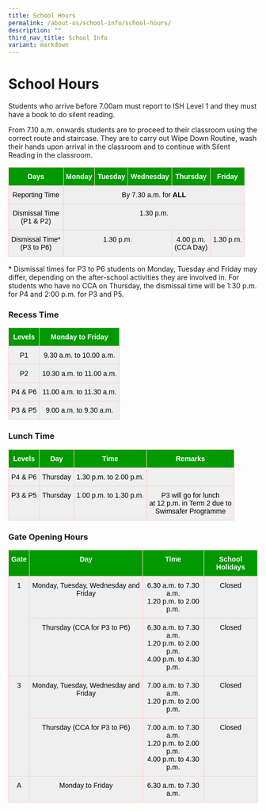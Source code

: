 ```yaml
---
title: School Hours
permalink: /about-us/school-info/school-hours/
description: ""
third_nav_title: School Info
variant: markdown
---
```

School Hours
============
Students who arrive before 7.00am must report to ISH Level 1 and they must have a book to do silent reading.

From 7.10 a.m. onwards students are to proceed to their classroom using the correct route and staircase. They are to carry out Wipe Down Routine, wash their hands upon arrival in the classroom and to continue with Silent Reading in the classroom. 

<style type="text/css">
.tg  {border-collapse:collapse;border-color:#aabcfe;border-spacing:0;}
.tg td{background-color:#e8edff;border-color:#aabcfe;border-style:solid;border-width:1px;color:#669;
  font-family:Arial, sans-serif;font-size:14px;overflow:hidden;padding:10px 5px;word-break:normal;}
.tg th{background-color:#b9c9fe;border-color:#aabcfe;border-style:solid;border-width:1px;color:#039;
  font-family:Arial, sans-serif;font-size:14px;font-weight:normal;overflow:hidden;padding:10px 5px;word-break:normal;}
.tg .tg-51ln{background-color:#009901;border-color:#ffccc9;color:#ffffff;font-weight:bold;text-align:center;vertical-align:top}
.tg .tg-735f{background-color:#efefef;border-color:#ffccc9;color:#000000;text-align:center;vertical-align:top}
</style>
<table class="tg">
<thead>
  <tr>
    <th class="tg-51ln">Days</th>
    <th class="tg-51ln">Monday </th>
    <th class="tg-51ln">Tuesday</th>
    <th class="tg-51ln">Wednesday</th>
    <th class="tg-51ln">Thursday</th>
    <th class="tg-51ln">Friday</th>
  </tr>
</thead>
<tbody>
  <tr>
    <td class="tg-735f">Reporting Time</td>
    <td class="tg-735f" colspan="5">By 7.30 a.m. for <span style="font-weight:bold">ALL</span></td>
  </tr>
  <tr>
    <td class="tg-735f">Dismissal Time<br>(P1 &amp; P2)</td>
    <td class="tg-735f" colspan="5">1.30 p.m.</td>
  </tr>
  <tr>
    <td class="tg-735f">Dismissal Time*<br>(P3 to P6)</td>
    <td class="tg-735f" colspan="3">1.30 p.m.</td>
    <td class="tg-735f">4.00 p.m.<br>(CCA Day)</td>
    <td class="tg-735f">1.30 p.m.</td>
  </tr>
</tbody>
</table>

\* Dismissal times for P3 to P6 students on Monday, Tuesday and Friday may differ, depending on the after-school activities they are involved in. For students who have no CCA on Thursday, the dismissal time will be 1:30 p.m. for P4 and 2:00 p.m. for P3 and P5.

### Recess Time

<style type="text/css">
.tg  {border-collapse:collapse;border-color:#aabcfe;border-spacing:0;}
.tg td{background-color:#e8edff;border-color:#aabcfe;border-style:solid;border-width:1px;color:#669;
  font-family:Arial, sans-serif;font-size:14px;overflow:hidden;padding:10px 5px;word-break:normal;}
.tg th{background-color:#b9c9fe;border-color:#aabcfe;border-style:solid;border-width:1px;color:#039;
  font-family:Arial, sans-serif;font-size:14px;font-weight:normal;overflow:hidden;padding:10px 5px;word-break:normal;}
.tg .tg-51ln{background-color:#009901;border-color:#ffccc9;color:#ffffff;font-weight:bold;text-align:center;vertical-align:top}
.tg .tg-735f{background-color:#efefef;border-color:#ffccc9;color:#000000;text-align:center;vertical-align:top}
</style>
<table class="tg">
<thead>
  <tr>
    <th class="tg-51ln">Levels</th>
    <th class="tg-51ln">Monday to Friday</th>
  </tr>
</thead>
<tbody>
  <tr>
    <td class="tg-735f">P1</td>
    <td class="tg-735f">9.30 a.m. to 10.00 a.m.</td>
  </tr>
  <tr>
    <td class="tg-735f">P2</td>
    <td class="tg-735f">10.30 a.m. to 11.00 a.m.</td>
  </tr>
  <tr>
    <td class="tg-735f">P4 &amp; P6</td>
    <td class="tg-735f">11.00 a.m. to 11.30 a.m.</td>
  </tr>
	  <tr>
    <td class="tg-735f">P3 &amp; P5</td>
    <td class="tg-735f">9.00 a.m. to 9.30 a.m.</td>
  </tr>
 
</tbody>
</table>

### Lunch Time

<table class="tg">
<thead>
  <tr>
    <th class="tg-51ln">Levels</th>
    <th class="tg-51ln">Day</th>
    <th class="tg-51ln">Time</th>
		 <th class="tg-51ln">Remarks</th>
  </tr>
</thead>
<tbody>
  <tr>
    <td class="tg-735f">P4  &amp; P6</td>
    <td class="tg-735f">Thursday</td>
    <td class="tg-735f">1.30 p.m. to 2.00 p.m.</td>
		<td class="tg-735f"></td>
  </tr>
  <tr>
    <td class="tg-735f">P3 &amp; P5</td>
		<td class="tg-735f">Thursday</td>
    <td class="tg-735f">1.00 p.m. to 1.30 p.m.</td>
		<td class="tg-735f">P3 will go for lunch <br> at 12 p.m. in Term 2 due to <br>Swimsafer Programme</td>
  </tr>
</tbody>
</table>

### Gate Opening Hours

<table class="tg">
<thead>
  <tr>
    <th class="tg-51ln">Gate</th>
    <th class="tg-51ln">Day</th>
    <th class="tg-51ln">Time</th>
    <th class="tg-51ln">School Holidays</th>
  </tr>
</thead>
<tbody>
  <tr>
    <td class="tg-735f" rowspan="2">1</td>
    <td class="tg-735f">Monday, Tuesday, Wednesday and Friday</td>
    <td class="tg-735f">6.30 a.m. to 7.30 a.m.<br>1.20 p.m. to 2.00 p.m.</td>
    <td class="tg-735f">Closed</td>
  </tr>
  <tr>
    <td class="tg-735f">Thursday (CCA for P3 to P6)</td>
    <td class="tg-735f">6.30 a.m. to 7.30 a.m.<br>1.20 p.m. to 2.00 p.m.<br>4.00 p.m. to 4.30 p.m.</td>
    <td class="tg-735f">Closed</td>
  </tr>
  <tr>
    <td class="tg-735f" rowspan="2">3</td>
    <td class="tg-735f">Monday, Tuesday, Wednesday and Friday</td>
    <td class="tg-735f">7.00 a.m. to 7.30 a.m.<br>1.20 p.m. to 2.00 p.m.</td>
    <td class="tg-735f">Closed</td>
  </tr>
  <tr>
    <td class="tg-735f">Thursday (CCA for P3 to P6)</td>
    <td class="tg-735f">7.00 a.m. to 7.30 a.m.<br>1.20 p.m. to 2.00 p.m.<br>4.00 p.m. to 4.30 p.m.</td>
    <td class="tg-735f">Closed</td>
  </tr>
  <tr>
    <td class="tg-735f">A</td>
    <td class="tg-735f">Monday to Friday</td>
    <td class="tg-735f">6.30 a.m. to 7.30 a.m.</td>
    <td class="tg-735f"></td>
  </tr>
</tbody>
</table>